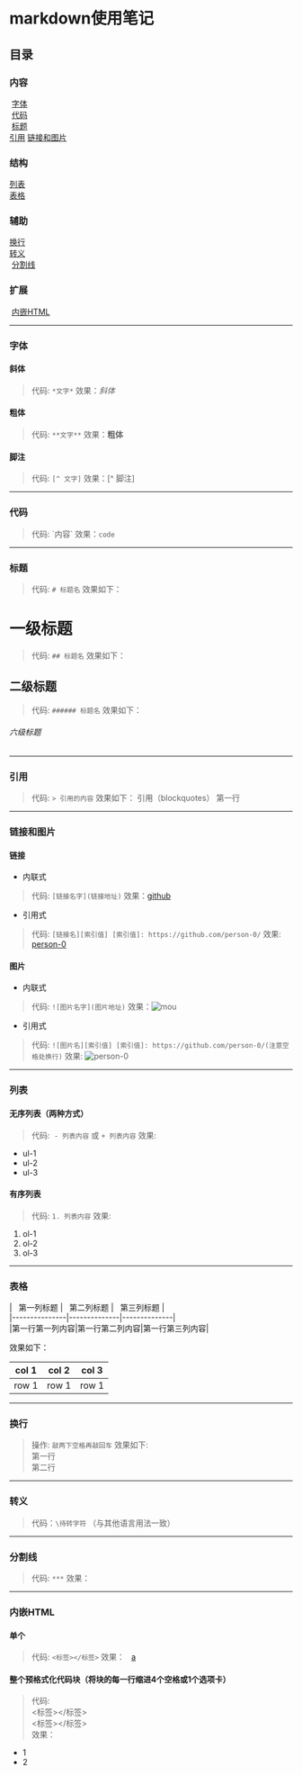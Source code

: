 # markdown使用笔记
## 目录
### 内容  
  [字体](https://github.com/person-0/test/blob/master/test-markdown.md#字体)  
  [代码](https://github.com/person-0/test/blob/master/test-markdown.md#代码)  
  [标题](https://github.com/person-0/test/blob/master/test-markdown.md#标题)  
  [引用](https://github.com/person-0/test/blob/master/test-markdown.md#引用) 
  [链接和图片](https://github.com/person-0/test/blob/master/test-markdown.md#链接和图片)
### 结构  
  [列表](https://github.com/person-0/test/blob/master/test-markdown.md#列表)  
  [表格](https://github.com/person-0/test/blob/master/test-markdown.md#表格)
### 辅助  
  [换行](https://github.com/person-0/test/blob/master/test-markdown.md#换行)  
  [转义](https://github.com/person-0/test/blob/master/test-markdown.md#转义)  
  [分割线](https://github.com/person-0/test/blob/master/test-markdown.md#分割线)  
### 扩展  
  [内嵌HTML](https://github.com/person-0/test/blob/master/test-markdown.md#内嵌HTML)
***
### 字体
#### 斜体
> 代码: `*文字*` 效果：*斜体*
#### 粗体
> 代码: `**文字**` 效果：**粗体**
#### 脚注
> 代码: `[^ 文字]` 效果：[^ 脚注]
***
### 代码
> 代码: \`内容\` 效果：`code`
***
### 标题
> 代码: `# 标题名` 效果如下：
# 一级标题
> 代码: `## 标题名` 效果如下：
## 二级标题
> 代码: `###### 标题名` 效果如下：
###### 六级标题
***
### 引用
> 代码: `> 引用的内容` 效果如下：
> 引用（blockquotes）
> 第一行
***
### 链接和图片
#### 链接
- 内联式
> 代码: `[链接名字](链接地址)`
效果：[github](http://github.com)
- 引用式
> 代码: `[链接名][索引值] [索引值]: https://github.com/person-0/`
效果: [person-0][1]  

[1]: https://github.com/person-0 "mygithub"
#### 图片
- 内联式
> 代码: `![图片名字](图片地址)`
效果：![mou](http://mouapp.com/Mou_128.png)
- 引用式
> 代码: `![图片名][索引值] [索引值]: https://github.com/person-0/(注意空格处换行)`
效果: ![person-0][1]  

[1]: https://github.com/person-0 "mygithub"
***
### 列表
#### 无序列表（两种方式）
> 代码:  `- 列表内容` 或 `+ 列表内容` 效果:
- ul-1
- ul-2
- ul-3
#### 有序列表
> 代码: `1. 列表内容` 效果:
1. ol-1
2. ol-2
3. ol-3
***
### 表格
>   
\|   第一列标题   \|   第二列标题  \|   第三列标题  \|  
\|---------------\|--------------\|--------------\|  
\|第一行第一列内容\|第一行第二列内容\|第一行第三列内容\|  
  
效果如下：  

|col 1|col 2| col 3|
|-----|-----|------|
|row 1|row 1| row 1|
***
### 换行
> 操作: `敲两下空格再敲回车` 效果如下:  
第一行  
第二行
***
### 转义
> 代码：`\待转字符` （与其他语言用法一致）
***
### 分割线
> 代码: `***` 效果：
***
### 内嵌HTML
#### 单个
> 代码: `<标签></标签>` 效果：  
<a href="#">a</a>
#### 整个预格式化代码块（将块的每一行缩进4个空格或1个选项卡）
> 代码:  
<标签></标签>  
<标签></标签>  
效果：  
  
  <ul>  
 <li>1</li>  
 <li>2</li>  
 </ul>
